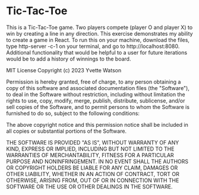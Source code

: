 # Tic-Tac-Toe
This is a Tic-Tac-Toe game. Two players compete (player O and player X) to win by creating a line in any direction. This exercise demonstrates my ability to create a game in React. To run this on your machine, download the files, type http-server -c-1 on your terminal, and go to http://localhost:8080. Additional functionality that would be helpful to a user for future iterations would be to add a history of winnings to the board.

MIT License Copyright (c) 2023 Yvette Watson

Permission is hereby granted, free of charge, to any person obtaining a copy of this software and associated documentation files (the "Software"), to deal in the Software without restriction, including without limitation the rights to use, copy, modify, merge, publish, distribute, sublicense, and/or sell copies of the Software, and to permit persons to whom the Software is furnished to do so, subject to the following conditions:

The above copyright notice and this permission notice shall be included in all copies or substantial portions of the Software.

THE SOFTWARE IS PROVIDED "AS IS", WITHOUT WARRANTY OF ANY KIND, EXPRESS OR IMPLIED, INCLUDING BUT NOT LIMITED TO THE WARRANTIES OF MERCHANTABILITY, FITNESS FOR A PARTICULAR PURPOSE AND NONINFRINGEMENT. IN NO EVENT SHALL THE AUTHORS OR COPYRIGHT HOLDERS BE LIABLE FOR ANY CLAIM, DAMAGES OR OTHER LIABILITY, WHETHER IN AN ACTION OF CONTRACT, TORT OR OTHERWISE, ARISING FROM, OUT OF OR IN CONNECTION WITH THE SOFTWARE OR THE USE OR OTHER DEALINGS IN THE SOFTWARE.
